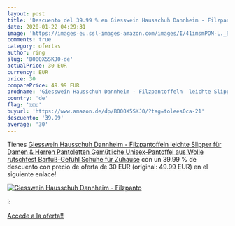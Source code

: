 ```yaml
---
layout: post
title: 'Descuento del 39.99 % en Giesswein Hausschuh Dannheim - Filzpanto'
date: 2020-01-22 04:29:31
image: 'https://images-eu.ssl-images-amazon.com/images/I/41imsmPOM-L._SL200_.jpg'
comments: true
category: ofertas
author: ring
slug: 'B000X5SKJ0-de'
actualPrice: 30 EUR
currency: EUR
price: 30
comparePrice: 49.99 EUR
prodname: 'Giesswein Hausschuh Dannheim - Filzpantoffeln  leichte Slipper für Damen & Herren  Pantoletten  Gemütliche Unisex-Pantoffel aus Wolle  rutschfest  Barfuß-Gefühl  Schuhe für Zuhause'
country: 'de'
flag: '🇩🇪'
buyurl: 'https://www.amazon.de/dp/B000X5SKJ0/?tag=tolees0ca-21'
descuento: '39.99'
average: '30'
---
```


Tienes [Giesswein Hausschuh Dannheim - Filzpantoffeln  leichte Slipper für Damen & Herren  Pantoletten  Gemütliche Unisex-Pantoffel aus Wolle  rutschfest  Barfuß-Gefühl  Schuhe für Zuhause](https://www.amazon.de/dp/B000X5SKJ0/?tag=tolees0ca-21) con un 39.99 % de descuento con precio de oferta de 30 EUR (original: 49.99 EUR) en el siguiente enlace!

[![Giesswein Hausschuh Dannheim - Filzpanto](https://images-eu.ssl-images-amazon.com/images/I/41imsmPOM-L._SL200_.jpg)](https://www.amazon.de/dp/B000X5SKJ0/?tag=tolees0ca-21)

ℹ️:


[Accede a la oferta!!](https://www.amazon.de/dp/B000X5SKJ0/?tag=tolees0ca-21)
